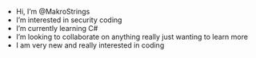-  Hi, I’m @MakroStrings
-  I’m interested in security coding 
-  I’m currently learning C#
-  I’m looking to collaborate on anything really just wanting to learn more
-  I am very new and really interested in coding


<!---
MakroStrings/MakroStrings is a ✨ special ✨ repository because its `README.md` (this file) appears on your GitHub profile.
You can click the Preview link to take a look at your changes.
--->
